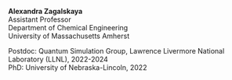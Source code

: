 **Alexandra Zagalskaya** \
Assistant Professor \
Department of Chemical Engineering \
University of Massachusetts Amherst

Postdoc: Quantum Simulation Group, Lawrence Livermore National Laboratory (LLNL), 2022-2024 \
PhD: University of Nebraska-Lincoln, 2022
